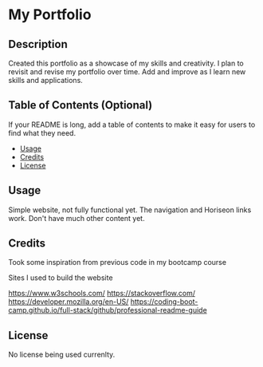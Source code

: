 # My Portfolio

## Description

Created this portfolio as a showcase of my skills and creativity. I plan to revisit and revise my portfolio over time. Add and improve as I learn new skills and applications.  

## Table of Contents (Optional)

If your README is long, add a table of contents to make it easy for users to find what they need.

- [Usage](#usage)
- [Credits](#credits)
- [License](#license)

## Usage

Simple website, not fully functional yet. The navigation and Horiseon links work. Don't have much other content yet.

## Credits

Took some inspiration from previous code in my bootcamp course

Sites I used to build the website

https://www.w3schools.com/
https://stackoverflow.com/
https://developer.mozilla.org/en-US/
https://coding-boot-camp.github.io/full-stack/github/professional-readme-guide

## License

No license being used currenlty.